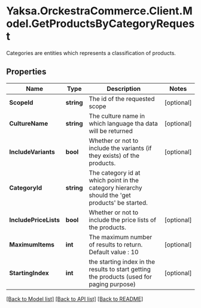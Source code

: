# Yaksa.OrckestraCommerce.Client.Model.GetProductsByCategoryRequest
Categories are entities which represents a classification of products.

## Properties

Name | Type | Description | Notes
------------ | ------------- | ------------- | -------------
**ScopeId** | **string** | The id of the requested scope | [optional] 
**CultureName** | **string** | The culture name in which language tha data will be returned | [optional] 
**IncludeVariants** | **bool** | Whether or not to include the variants (if they exists) of the products. | [optional] 
**CategoryId** | **string** | The category id at which point in the category hierarchy should the &#39;get products&#39; be started. | 
**IncludePriceLists** | **bool** | Whether or not to include the price lists of the products. | [optional] 
**MaximumItems** | **int** | The maximum number of results to return. Default value : 10 | [optional] 
**StartingIndex** | **int** | the starting index in the results to start getting the products (used for paging purpose) | [optional] 

[[Back to Model list]](../README.md#documentation-for-models) [[Back to API list]](../README.md#documentation-for-api-endpoints) [[Back to README]](../README.md)

